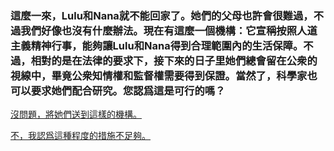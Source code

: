 ### 這麼一來，Lulu和Nana就不能回家了。她們的父母也許會很難過，不過我們好像也沒有什麼辦法。現在有這麼一個機構：它宣稱按照人道主義精神行事，能夠讓Lulu和Nana得到合理範圍內的生活保障。不過，相對的是在法律的要求下，接下來的日子里她們總會留在公衆的視線中，畢竟公衆知情權和監督權需要得到保證。當然了，科學家也可以要求她們配合研究。您認爲這是可行的嗎？

[沒問題，將她們送到這樣的機構。](end3.md)

[不，我認爲這種程度的措施不足夠。](branch5.md)
